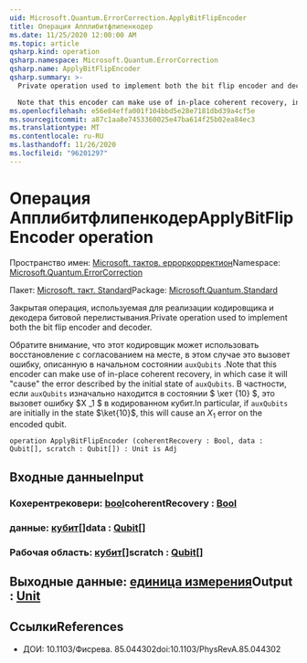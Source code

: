 ```yaml
---
uid: Microsoft.Quantum.ErrorCorrection.ApplyBitFlipEncoder
title: Операция Апплибитфлипенкодер
ms.date: 11/25/2020 12:00:00 AM
ms.topic: article
qsharp.kind: operation
qsharp.namespace: Microsoft.Quantum.ErrorCorrection
qsharp.name: ApplyBitFlipEncoder
qsharp.summary: >-
  Private operation used to implement both the bit flip encoder and decoder.

  Note that this encoder can make use of in-place coherent recovery, in which case it will "cause" the error described by the initial state of `auxQubits`. In particular, if `auxQubits` are initially in the state $\ket{10}$, this will cause an $X_1$ error on the encoded qubit.
ms.openlocfilehash: e56e84effa001f104bbd5e28e7181dbd39a4cf5e
ms.sourcegitcommit: a87c1aa8e7453360025e47ba614f25b02ea84ec3
ms.translationtype: MT
ms.contentlocale: ru-RU
ms.lasthandoff: 11/26/2020
ms.locfileid: "96201297"
---
```

# <a name="applybitflipencoder-operation"></a><span data-ttu-id="2462c-102">Операция Апплибитфлипенкодер</span><span class="sxs-lookup"><span data-stu-id="2462c-102">ApplyBitFlipEncoder operation</span></span>

<span data-ttu-id="2462c-103">Пространство имен: [Microsoft. тактов. ерроркорректион](xref:Microsoft.Quantum.ErrorCorrection)</span><span class="sxs-lookup"><span data-stu-id="2462c-103">Namespace: [Microsoft.Quantum.ErrorCorrection](xref:Microsoft.Quantum.ErrorCorrection)</span></span>

<span data-ttu-id="2462c-104">Пакет: [Microsoft. такт. Standard](https://nuget.org/packages/Microsoft.Quantum.Standard)</span><span class="sxs-lookup"><span data-stu-id="2462c-104">Package: [Microsoft.Quantum.Standard](https://nuget.org/packages/Microsoft.Quantum.Standard)</span></span>


<span data-ttu-id="2462c-105">Закрытая операция, используемая для реализации кодировщика и декодера битовой перелистывания.</span><span class="sxs-lookup"><span data-stu-id="2462c-105">Private operation used to implement both the bit flip encoder and decoder.</span></span>

<span data-ttu-id="2462c-106">Обратите внимание, что этот кодировщик может использовать восстановление с согласованием на месте, в этом случае это вызовет ошибку, описанную в начальном состоянии `auxQubits` .</span><span class="sxs-lookup"><span data-stu-id="2462c-106">Note that this encoder can make use of in-place coherent recovery, in which case it will "cause" the error described by the initial state of `auxQubits`.</span></span>
<span data-ttu-id="2462c-107">В частности, если `auxQubits` изначально находится в состоянии $ \кет {10} $, это вызовет ошибку $X _1 $ в кодированном кубит.</span><span class="sxs-lookup"><span data-stu-id="2462c-107">In particular, if `auxQubits` are initially in the state $\ket{10}$, this will cause an $X_1$ error on the encoded qubit.</span></span>

```qsharp
operation ApplyBitFlipEncoder (coherentRecovery : Bool, data : Qubit[], scratch : Qubit[]) : Unit is Adj
```


## <a name="input"></a><span data-ttu-id="2462c-108">Входные данные</span><span class="sxs-lookup"><span data-stu-id="2462c-108">Input</span></span>

### <a name="coherentrecovery--bool"></a><span data-ttu-id="2462c-109">Кохерентрековери: [bool](xref:microsoft.quantum.lang-ref.bool)</span><span class="sxs-lookup"><span data-stu-id="2462c-109">coherentRecovery : [Bool](xref:microsoft.quantum.lang-ref.bool)</span></span>




### <a name="data--qubit"></a><span data-ttu-id="2462c-110">данные: [кубит](xref:microsoft.quantum.lang-ref.qubit)[]</span><span class="sxs-lookup"><span data-stu-id="2462c-110">data : [Qubit](xref:microsoft.quantum.lang-ref.qubit)[]</span></span>




### <a name="scratch--qubit"></a><span data-ttu-id="2462c-111">Рабочая область: [кубит](xref:microsoft.quantum.lang-ref.qubit)[]</span><span class="sxs-lookup"><span data-stu-id="2462c-111">scratch : [Qubit](xref:microsoft.quantum.lang-ref.qubit)[]</span></span>





## <a name="output--unit"></a><span data-ttu-id="2462c-112">Выходные данные: [единица измерения](xref:microsoft.quantum.lang-ref.unit)</span><span class="sxs-lookup"><span data-stu-id="2462c-112">Output : [Unit](xref:microsoft.quantum.lang-ref.unit)</span></span>



## <a name="references"></a><span data-ttu-id="2462c-113">Ссылки</span><span class="sxs-lookup"><span data-stu-id="2462c-113">References</span></span>

- <span data-ttu-id="2462c-114">ДОИ: 10.1103/Фисрева. 85.044302</span><span class="sxs-lookup"><span data-stu-id="2462c-114">doi:10.1103/PhysRevA.85.044302</span></span>